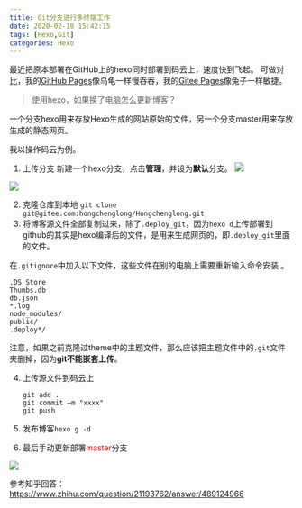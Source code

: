 ```yaml
---
title: Git分支进行多终端工作
date: 2020-02-18 15:42:15
tags: [Hexo,Git]
categories: Hexo
---
```


最近把原本部署在GitHub上的hexo同时部署到码云上，速度快到飞起。
可做对比，我的[GitHub Pages](https://hongchenglong.github.io)像乌龟一样慢吞吞，我的[Gitee Pages](https://hongchenglong.gitee.io)像兔子一样敏捷。
<meta name="referrer" content="no-referrer"/>
<!-- more -->

> 使用hexo，如果换了电脑怎么更新博客？

一个分支hexo用来存放Hexo生成的网站原始的文件，另一个分支master用来存放生成的静态网页。

我以操作码云为例。

1. 上传分支
新建一个hexo分支，点击**管理**，并设为**默认**分支。
![](https://img2018.cnblogs.com/blog/1677222/202002/1677222-20200218154619708-1227810824.png)

![](https://img2018.cnblogs.com/blog/1677222/202002/1677222-20200218154951236-1568229660.png)




2. 克隆仓库到本地
`git clone git@gitee.com:hongchenglong/Hongchenglong.git`
3. 将博客源文件全部复制过来，除了`.deploy_git`，因为`hexo d`上传部署到github的其实是hexo编译后的文件，是用来生成网页的，即`.deploy_git`里面的文件。

在`.gitignore`中加入以下文件，这些文件在别的电脑上需要重新输入命令安装 。
```
.DS_Store
Thumbs.db
db.json
*.log
node_modules/
public/
.deploy*/
```

注意，如果之前克隆过theme中的主题文件，那么应该把主题文件中的`.git`文件夹删掉，因为**git不能嵌套上传**。


4. 上传源文件到码云上
    ```
    git add .
    git commit –m "xxxx"
    git push 
    ```

5. 发布博客`hexo g -d`

6. 最后手动更新部署<span style="color:red">master</span>分支

![](https://img2018.cnblogs.com/blog/1677222/202002/1677222-20200218161451693-906408523.png)





参考知乎回答：https://www.zhihu.com/question/21193762/answer/489124966
